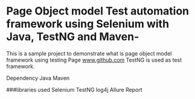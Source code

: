 # Page Object model Test automation framework using Selenium with Java, TestNG and Maven-
This is a sample project to demonstrate what is page object model framework using testing Page www.github.com
TestNG is used as test framework.

Dependency
Java
Maven

###libraries used
Selenium
TestNG
log4j
Allure Report

